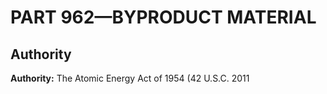 # PART 962—BYPRODUCT MATERIAL


## Authority

**Authority:** The Atomic Energy Act of 1954 (42 U.S.C. 2011 


